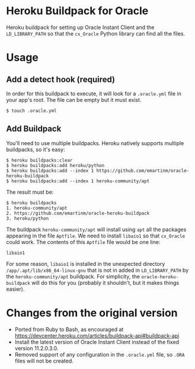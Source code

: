 # Heroku Buildpack for Oracle

Heroku buildpack for setting up Oracle Instant Client and the `LD_LIBRARY_PATH` so that the `cx_Oracle`  Python library can find all the files.

# Usage

## Add a detect hook (required)

In order for this buildpack to execute, it will look for a `.oracle.yml` file in your app's root.  The file can be empty but it must exist.

```
$ touch .oracle.yml
```

## Add Buildpack

You'll need to use multiple buildpacks. Heroku natively supports multiple buildpacks, so it's easy:

    $ heroku buildpacks:clear
    $ heroku buildpacks:add heroku/python
    $ heroku buildpacks:add --index 1 https://github.com/emartinm/oracle-heroku-buildpack
    $ heroku buildpacks:add --index 1 heroku-community/apt

The result must be:

    $ heroku buildpacks
    1. heroku-community/apt
    2. https://github.com/emartinm/oracle-heroku-buildpack
    3. heroku/python

The buildpack `heroku-community/apt` will install using `apt` all the packages appearing in the file `Aptfile`. We need to install `libaio1` so that `cx_Oracle` could work. The contents of this `Aptfile` file would be one line:

    libaio1

For some reason, `libaio1` is installed in the unexpected directory `/app/.apt/lib/x86_64-linux-gnu` that is not in added in `LD_LIBRARY_PATH` by the `heroku-community/apt` buildpack. For simplicity, the `oracle-heroku-buildpack` will do this for you (probably it shouldn't, but it makes things easier).

# Changes from the original version
* Ported from Ruby to Bash, as encouraged at https://devcenter.heroku.com/articles/buildpack-api#buildpack-api
* Install the latest version of Oracle Instant Client instead of the fixed version 11.2.0.3.0.
* Removed support of any configuration in the `.oracle.yml` file, so `.ORA` files will not be created.
